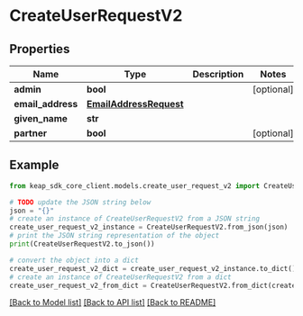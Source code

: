 # CreateUserRequestV2


## Properties

Name | Type | Description | Notes
------------ | ------------- | ------------- | -------------
**admin** | **bool** |  | [optional] 
**email_address** | [**EmailAddressRequest**](EmailAddressRequest.md) |  | 
**given_name** | **str** |  | 
**partner** | **bool** |  | [optional] 

## Example

```python
from keap_sdk_core_client.models.create_user_request_v2 import CreateUserRequestV2

# TODO update the JSON string below
json = "{}"
# create an instance of CreateUserRequestV2 from a JSON string
create_user_request_v2_instance = CreateUserRequestV2.from_json(json)
# print the JSON string representation of the object
print(CreateUserRequestV2.to_json())

# convert the object into a dict
create_user_request_v2_dict = create_user_request_v2_instance.to_dict()
# create an instance of CreateUserRequestV2 from a dict
create_user_request_v2_from_dict = CreateUserRequestV2.from_dict(create_user_request_v2_dict)
```
[[Back to Model list]](../README.md#documentation-for-models) [[Back to API list]](../README.md#documentation-for-api-endpoints) [[Back to README]](../README.md)



